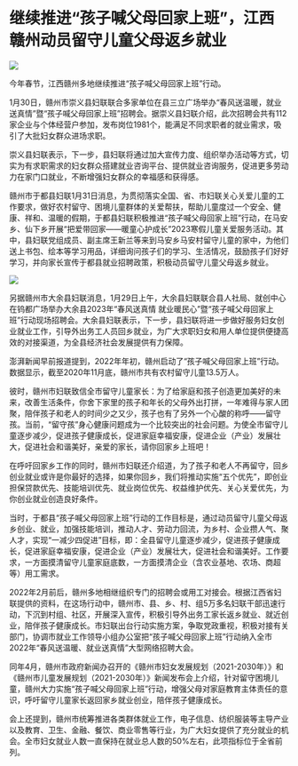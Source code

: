 # 继续推进“孩子喊父母回家上班”，江西赣州动员留守儿童父母返乡就业

![](https://inews.gtimg.com/newsapp_bt/0/15637185028/1000)

今年春节，江西赣州多地继续推进“孩子喊父母回家上班”行动。

1月30日，赣州市崇义县妇联联合多家单位在县三立广场举办“春风送温暖，就业送真情”暨“孩子喊父母回家上班”招聘会。据崇义县妇联介绍，此次招聘会共有112家企业与个体经营户参加，发布岗位1981个，能满足不同求职者的就业需求，吸引了大批妇女群众进场求职。

崇义县妇联表示，下一步，县妇联将通过加大宣传力度、组织举办活动等方式，切实为有求职需求的妇女群众搭建就业咨询平台、提供就业咨询服务，促进更多劳动力在家门口就业，不断增强妇女群众的幸福感和获得感。

赣州市于都县妇联1月31日消息，为贯彻落实全国、省、市妇联关心关爱儿童的工作要求，做好农村留守、困境儿童群体的关爱帮扶，帮助儿童度过一个安全、健康、祥和、温暖的假期，于都县妇联积极推进“孩子喊父母回家上班”行动，在马安乡、仙下乡开展“把爱带回家——暖童心护成长”2023寒假儿童关爱服务活动。其中，县妇联党组成员、副主席王新兰等来到马安乡马安村留守儿童的家中，为他们送上书包、绘本等学习用品，详细询问孩子们的学习、生活情况，鼓励孩子们好好学习，并向家长宣传于都县就业招聘政策，积极动员留守儿童父母返乡就业。

![](https://inews.gtimg.com/newsapp_bt/0/15637185029/1000)

另据赣州市大余县妇联消息，1月29日上午，大余县妇联联合县人社局、就创中心在钨都广场举办大余县2023年“春风送真情
就业暖民心”暨“孩子喊父母回家上班”行动现场招聘会。大余县妇联表示，下一步，县妇联将进一步做好服务妇女创业就业工作，引导外出务工人员回乡就业，为广大求职妇女和用人单位提供便捷高效的对接渠道，为全县经济社会发展提供有力保障。

澎湃新闻早前报道提到，2022年年初，赣州启动了“孩子喊父母回家上班”行动。数据显示，截至2020年11月底，赣州市共有农村留守儿童13.5万人。

彼时，赣州市妇联致信全市留守儿童家长：为了给家庭和孩子创造更加美好的未来，改善生活条件，你舍下家里的孩子和年长的父母外出打拼，一年难得与家人团聚，陪伴孩子和老人的时间少之又少，孩子也有了另外一个心酸的称呼——留守孩。当前，“留守孩”身心健康问题成为一个比较突出的社会问题。为使全市留守儿童逐步减少，促进孩子健康成长，促进家庭幸福安康，促进企业（产业）发展壮大，促进社会和谐美好，亲爱的家长，请你回家乡上班吧！

在呼吁回家乡工作的同时，赣州市妇联还介绍道，为了孩子和老人不再留守，回乡创业就业或许是你最好的选择，如果你回乡，我们将推动实施“五个优先”，即创业担保贷款优先、技能培训优先、就业岗位优先、权益维护优先、关心关爱优先，为你创业就业创造良好条件。

当时，于都县“孩子喊父母回家上班”行动的工作目标是，通过动员留守儿童父母返乡创业、就业，加强技能培训，推动人才、劳动力回流，为乡村、企业攒人气、聚人才，实现“一减少四促进”目标，即：全县留守儿童逐步减少，促进孩子健康成长，促进家庭幸福安康，促进企业（产业）发展壮大，促进社会和谐美好。工作要求，一方面摸清留守儿童家庭底数，一方面摸清企业（含农业基地、农场、商超等）用工需求。

2022年2月前后，赣州多地相继组织专门的招聘会或用工对接会。根据江西省妇联提供的资料，在这场行动中，赣州市、县、乡、村、组5万多名妇联干部迅速行动，下沉到村组、社区，开展深入宣传，积极引导外出务工家长返乡就业、就近创业，陪伴孩子健康成长。市妇联出台行动实施方案，争取党政重视，积极对接有关部门，协调市就业工作领导小组办公室把“孩子喊父母回家上班”行动纳入全市2022年“春风送温暖、就业送真情”大型网络招聘大会。

同年4月，赣州市政府新闻办召开的《赣州市妇女发展规划（2021-2030年）》和《赣州市儿童发展规划（2021-2030年）》新闻发布会上介绍，针对留守困境儿童，赣州大力实施“孩子喊父母回家上班”行动，增强父母对家庭教育主体责任的意识，呼吁留守儿童家长返回家乡就业创业，陪伴孩子健康成长。

会上还提到，赣州市统筹推进各类群体就业工作，电子信息、纺织服装等主导产业以及教育、卫生、金融、餐饮、商业零售等行业，为广大妇女提供了充分就业的机会。全市妇女就业人数一直保持在就业总人数的50%左右，此项指标位于全省前列。

